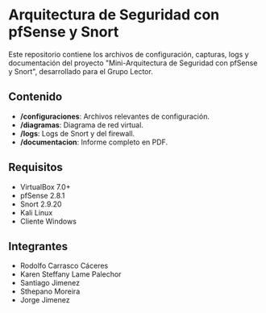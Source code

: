 # Arquitectura de Seguridad con pfSense y Snort

Este repositorio contiene los archivos de configuración, capturas, logs y documentación del proyecto "Mini-Arquitectura de Seguridad con pfSense y Snort", desarrollado para el Grupo Lector.

## Contenido

- **/configuraciones**: Archivos relevantes de configuración.
- **/diagramas**: Diagrama de red virtual.
- **/logs**: Logs de Snort y del firewall.
- **/documentacion**: Informe completo en PDF.

## Requisitos

- VirtualBox 7.0+
- pfSense 2.8.1
- Snort 2.9.20
- Kali Linux
- Cliente Windows

## Integrantes

- Rodolfo Carrasco Cáceres
- Karen Steffany Lame Palechor
- Santiago Jimenez
- Sthepano Moreira
- Jorge Jimenez
